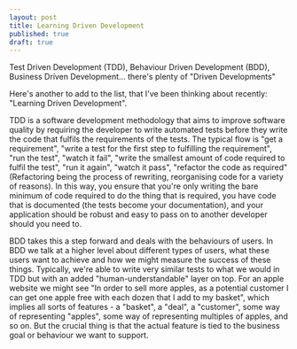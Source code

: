 ```yaml
--- 
layout: post
title: Learning Driven Development
published: true
draft: true
---
```

Test Driven Development (TDD), Behaviour Driven Development (BDD), Business Driven Development... there's plenty of "Driven Developments"

Here's another to add to the list, that I've been thinking about recently: "Learning Driven Development".

TDD is a software development methodology that aims to improve software quality by requiring the developer to write automated tests before they write the code that fulfils the requirements of the tests. The typical flow is "get a requirement", "write a test for the first step to fulfilling the requirement", "run the test", "watch it fail", "write the smallest amount of code required to fulfil the test", "run it again", "watch it pass", "refactor the code as required" (Refactoring being the process of rewriting, reorganising code for a variety of reasons). In this way, you ensure that you're only writing the bare minimum of code required to do the thing that is required, you have code that is documented (the tests become your documentation), and your application should be robust and easy to pass on to another developer should you need to.

BDD takes this a step forward and deals with the behaviours of users. In BDD we talk at a higher level about different types of users, what these users want to achieve and how we might measure the success of these things. Typically, we're able to write very similar tests to what we would in TDD but with an added "human-understandable" layer on top. For an apple website we might see "In order to sell more apples, as a potential customer I can get one apple free with each dozen that I add to my basket", which implies all sorts of features - a "basket", a "deal", a "customer", some way of representing "apples", some way of representing multiples of apples, and so on. But the crucial thing is that the actual feature is tied to the business goal or behaviour we want to support.